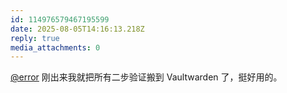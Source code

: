 ```yaml
---
id: 114976579467195599
date: 2025-08-05T14:16:13.218Z
reply: true
media_attachments: 0
---
```


[@error](https://m-i.im/@error) 刚出来我就把所有二步验证搬到 Vaultwarden 了，挺好用的。

